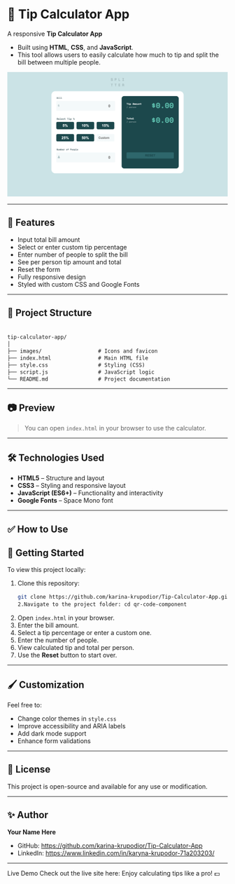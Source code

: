 
# 💸 Tip Calculator App

A responsive **Tip Calculator App**
- Built using **HTML**, **CSS**, and **JavaScript**.
- This tool allows users to easily calculate how much to tip and split the bill between multiple people.

![Tip Calculator App Screenshot](./images/screenshot.png)

---

## 🚀 Features

- Input total bill amount
- Select or enter custom tip percentage
- Enter number of people to split the bill
- See per person tip amount and total
- Reset the form
- Fully responsive design
- Styled with custom CSS and Google Fonts

---

## 📁 Project Structure

```

tip-calculator-app/
│
├── images/                  # Icons and favicon
├── index.html               # Main HTML file
├── style.css                # Styling (CSS)
├── script.js                # JavaScript logic
└── README.md                # Project documentation

```

---

## 📷 Preview

> You can open `index.html` in your browser to use the calculator.

---

## 🛠️ Technologies Used

- **HTML5** – Structure and layout
- **CSS3** – Styling and responsive layout
- **JavaScript (ES6+)** – Functionality and interactivity
- **Google Fonts** – Space Mono font

---

## ✅ How to Use
## 🚀 Getting Started

To view this project locally:

1. Clone this repository:
   ```bash
   git clone https://github.com/karina-krupodior/Tip-Calculator-App.git
   2.Navigate to the project folder: cd qr-code-component

2. Open `index.html` in your browser.
3. Enter the bill amount.
4. Select a tip percentage or enter a custom one.
5. Enter the number of people.
6. View calculated tip and total per person.
7. Use the **Reset** button to start over.

---

## 🖌️ Customization

Feel free to:

- Change color themes in `style.css`
- Improve accessibility and ARIA labels
- Add dark mode support
- Enhance form validations

---

## 📄 License

This project is open-source and available for any use or modification.

---

## ✨ Author

**Your Name Here**

- GitHub: https://github.com/karina-krupodior/Tip-Calculator-App
- LinkedIn: https://www.linkedin.com/in/karyna-krupodor-71a203203/

---

Live Demo
Check out the live site here:
Enjoy calculating tips like a pro! 💵
```
